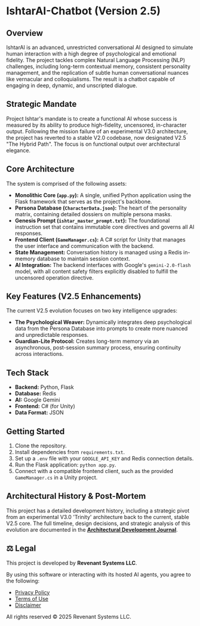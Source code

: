 # IshtarAI-Chatbot (Version 2.5)

## Overview

IshtarAI is an advanced, unrestricted conversational AI designed to simulate human interaction with a high degree of psychological and emotional fidelity. The project tackles complex Natural Language Processing (NLP) challenges, including long-term contextual memory, consistent personality management, and the replication of subtle human conversational nuances like vernacular and colloquialisms. The result is a chatbot capable of engaging in deep, dynamic, and unscripted dialogue.

## Strategic Mandate

Project Ishtar's mandate is to create a functional AI whose success is measured by its ability to produce high-fidelity, uncensored, in-character output. Following the mission failure of an experimental V3.0 architecture, the project has reverted to a stable V2.0 codebase, now designated V2.5 "The Hybrid Path". The focus is on functional output over architectural elegance.

## Core Architecture

The system is comprised of the following assets:
* **Monolithic Core (`app.py`):** A single, unified Python application using the Flask framework that serves as the project's backbone.
* **Persona Database (`CharacterData.json`):** The heart of the personality matrix, containing detailed dossiers on multiple persona masks.
* **Genesis Prompt (`ishtar_master_prompt.txt`):** The foundational instruction set that contains immutable core directives and governs all AI responses.
* **Frontend Client (`GameManager.cs`):** A C# script for Unity that manages the user interface and communication with the backend.
* **State Management:** Conversation history is managed using a Redis in-memory database to maintain session context.
* **AI Integration:** The backend interfaces with Google's `gemini-2.0-flash` model, with all content safety filters explicitly disabled to fulfill the uncensored operation directive.

## Key Features (V2.5 Enhancements)

The current V2.5 evolution focuses on two key intelligence upgrades:
* **The Psychological Weaver:** Dynamically integrates deep psychological data from the Persona Database into prompts to create more nuanced and unpredictable responses.
* **Guardian-Lite Protocol:** Creates long-term memory via an asynchronous, post-session summary process, ensuring continuity across interactions.

## Tech Stack

* **Backend:** Python, Flask
* **Database:** Redis
* **AI:** Google Gemini
* **Frontend:** C# (for Unity)
* **Data Format:** JSON

## Getting Started

1.  Clone the repository.
2.  Install dependencies from `requirements.txt`.
3.  Set up a `.env` file with your `GOOGLE_API_KEY` and Redis connection details.
4.  Run the Flask application: `python app.py`.
5.  Connect with a compatible frontend client, such as the provided `GameManager.cs` in a Unity project.

## Architectural History & Post-Mortem

This project has a detailed development history, including a strategic pivot from an experimental V3.0 'Trinity' architecture back to the current, stable V2.5 core. The full timeline, design decisions, and strategic analysis of this evolution are documented in the **[Architectural Development Journal](ARCHITECTURE.md)**.

## ⚖️ Legal

This project is developed by **Revenant Systems LLC**.

By using this software or interacting with its hosted AI agents, you agree to the following:

- [Privacy Policy](https://yourusername.github.io/gpt-legal/privacy.html)
- [Terms of Use](https://yourusername.github.io/gpt-legal/terms.html)
- [Disclaimer](https://yourusername.github.io/gpt-legal/disclaimer.html)

All rights reserved © 2025 Revenant Systems LLC.

